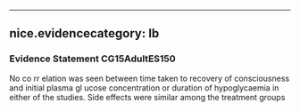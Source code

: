 
---
nice.evidencecategory: Ib
---

### Evidence Statement CG15AdultES150
No co rr elation was seen between time taken to recovery of consciousness and initial plasma gl ucose concentration or duration of hypoglycaemia in either of the studies. Side effects were similar among the treatment groups

